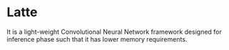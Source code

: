 # Latte
It is a light-weight Convolutional Neural Network framework designed for inference phase such that it has lower memory requirements.
